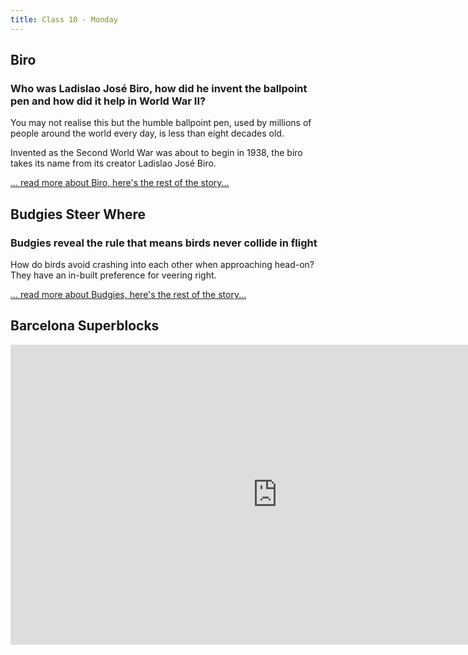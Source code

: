```yaml
---
title: Class 10 - Monday
---
```



## Biro

### Who was Ladislao José Biro, how did he invent the ballpoint pen and how did it help in World War II?

You may not realise this but the humble ballpoint pen, used by millions of people around the world every day, is less than eight decades old. 

Invented as the Second World War was about to begin in 1938, the biro takes its name from its creator Ladislao José Biro. 

[... read more about Biro, here's the rest of the story...](http://www.telegraph.co.uk/technology/2016/09/28/who-was-ladislao-jose-biro-how-did-he-invent-the-ballpoint-pen-a/)

## Budgies Steer Where

### Budgies reveal the rule that means birds never collide in flight

How do birds avoid crashing into each other when approaching head-on? They have an in-built preference for veering right.

[... read more about Budgies, here's the rest of the story...](https://www.newscientist.com/article/2107414-budgies-reveal-the-rule-that-means-birds-never-collide-in-flight/?utm_campaign=Echobox&utm_medium=Social&utm_source=Facebook#link_time=1475243696)


## Barcelona Superblocks

<iframe width="854" height="480" src="https://www.youtube.com/embed/ZORzsubQA_M" frameborder="0" allowfullscreen></iframe>
